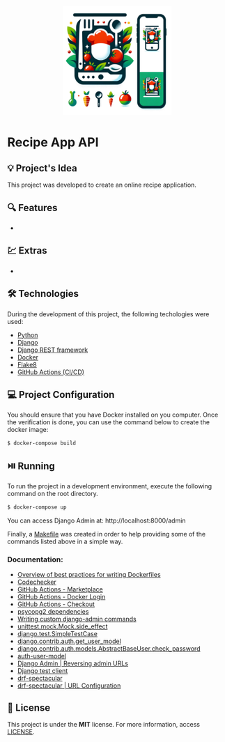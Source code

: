 <h1 align="center"><img alt="Recipe App API" title="Recipe App API" src=".github/logo.png" width="250" /></h1>

# Recipe App API

## 💡 Project's Idea

This project was developed to create an online recipe application.

## 🔍 Features

* 

## 💹 Extras

* 

## 🛠 Technologies

During the development of this project, the following techologies were used:

- [Python](https://www.python.org/)
- [Django](https://www.djangoproject.com/)
- [Django REST framework](https://www.django-rest-framework.org/)
- [Docker](https://www.docker.com/)
- [Flake8](https://flake8.pycqa.org/en/latest/)
- [GitHub Actions (CI/CD)](https://github.com/features/actions)

## 💻 Project Configuration

You should ensure that you have Docker installed on you computer. Once the verification is done, you can use the command below to create the docker image:

```bash
$ docker-compose build
```

## ⏯️ Running

To run the project in a development environment, execute the following command on the root directory.

```bash
$ docker-compose up
```

You can access Django Admin at: http://localhost:8000/admin

Finally, a [Makefile](./Makefile) was created in order to help providing some of the commands listed above in a simple way.

### Documentation:
* [Overview of best practices for writing Dockerfiles](https://docs.docker.com/develop/develop-images/dockerfile_best-practices/)
* [Codechecker](https://codechecker.app/checker/londonappdev/start/recipe-app-api-2/)
* [GitHub Actions - Marketplace](https://github.com/marketplace?type=actions)
* [GitHub Actions - Docker Login](https://github.com/marketplace/actions/docker-login)
* [GitHub Actions - Checkout](https://github.com/marketplace/actions/checkout)
* [psycopg2 dependencies](https://www.psycopg.org/docs/install.html#build-prerequisites)
* [Writing custom django-admin commands](https://docs.djangoproject.com/en/3.2/howto/custom-management-commands/)
* [unittest.mock.Mock.side_effect](https://docs.python.org/3/library/unittest.mock.html#unittest.mock.Mock.side_effect)
* [django.test.SimpleTestCase](https://docs.djangoproject.com/en/3.2/topics/testing/tools/#django.test.SimpleTestCase)
* [django.contrib.auth.get_user_model](https://docs.djangoproject.com/en/3.2/topics/auth/customizing/#django.contrib.auth.get_user_model)
* [django.contrib.auth.models.AbstractBaseUser.check_password](https://docs.djangoproject.com/en/3.2/topics/auth/customizing/#django.contrib.auth.models.AbstractBaseUser.check_password)
* [auth-user-model](https://docs.djangoproject.com/en/3.2/ref/settings/#auth-user-model)
* [Django Admin | Reversing admin URLs](https://docs.djangoproject.com/en/3.1/ref/contrib/admin/#reversing-admin-urls)
* [Django test client](https://docs.djangoproject.com/en/3.2/topics/testing/tools/#overview-and-a-quick-example)
* [drf-spectacular](https://drf-spectacular.readthedocs.io/en/latest/index.html)
* [drf-spectacular | URL Configuration](https://drf-spectacular.readthedocs.io/en/latest/readme.html#take-it-for-a-spin)

## 📄 License

This project is under the **MIT** license. For more information, access [LICENSE](./LICENSE).
